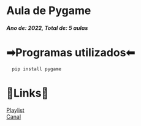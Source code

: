 <h1>Aula de Pygame</h1>
<h5>Ano de: 2022, Total de: 5 aulas</h5>

# ➡Programas utilizados⬅
```
  pip install pygame
```

# 🔗Links🔗
<a href="https://www.youtube.com/watch?v=hZZcO57HnYc&list=PLxKNn542PVMYbo4UFUcdp4OLvN02HiTs9" target="_blank">Playlist</a><br>
<a href="https://www.youtube.com/channel/UClcAmcdF0OvAOEgiKr5NgYQ" target="_blank">Canal</a>
